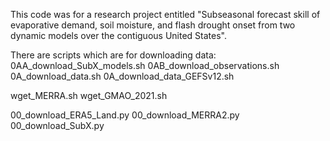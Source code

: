 This code was for a research project entitled "Subseasonal forecast skill of evaporative demand, soil moisture, and flash drought onset from two dynamic models over the contiguous United States". 

There are scripts which are for downloading data:
0AA_download_SubX_models.sh
0AB_download_observations.sh
0A_download_data.sh
0A_download_data_GEFSv12.sh

wget_MERRA.sh
wget_GMAO_2021.sh

00_download_ERA5_Land.py
00_download_MERRA2.py
00_download_SubX.py
